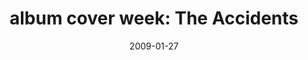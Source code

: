 ---
layout: base.njk
title : 'album cover week: The Accidents' 
view_title : 'None' 
year : '2009' 
date : '2009-01-27' 
img_file : '/drawing/theaccidents.png' 
html_file : 'theaccidents' 
next_html : 'pilotcloud.html' 
year_order : '25' 
permalink : "title/{{html_file}}.html"
---